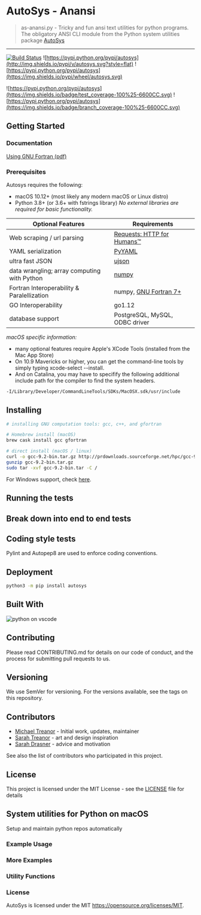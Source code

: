 # AutoSys - Anansi

>as-anansi.py - Tricky and fun ansi text utilities for python programs. The obligatory ANSI CLI module from the Python system utilities package [AutoSys](https://pypi.org/project/autosys/)

---

[![Build Status](https://travis-ci.com/skeptycal/autosys.svg?branch=master)](https://travis-ci.com/skeptycal/autosys) ![https://pypi.python.org/pypi/autosys](http://img.shields.io/pypi/v/autosys.svg?style=flat) ![https://pypi.python.org/pypi/autosys](https://img.shields.io/pypi/wheel/autosys.svg)

![https://pypi.python.org/pypi/autosys](https://img.shields.io/badge/test_coverage-100%25-6600CC.svg) ![https://pypi.python.org/pypi/autosys](https://img.shields.io/badge/branch_coverage-100%25-6600CC.svg)

## Getting Started

### Documentation

[Using GNU Fortran (pdf)](https://gcc.gnu.org/onlinedocs/gcc-9.2.0/gfortran.pdf)

### Prerequisites

Autosys requires the following:

- macOS 10.12+ (most likely any modern macOS or Linux distro)
- Python 3.8+ (or 3.6+ with fstrings library)
_No external libraries are required for basic functionality._

| Optional Features                           | Requirements                                                     |
| ------------------------------------------- | ---------------------------------------------------------------- |
| Web scraping / url parsing                  | [Requests: HTTP for Humans™](https://pypi.org/project/requests/) |
| YAML serialization                          | [PyYAML](https://pypi.org/project/PyYAML/)                       |
| ultra fast JSON                             | [ujson](https://pypi.org/project/ujson/)                         |
| data wrangling; array computing with Python | [numpy](https://pypi.org/project/numpy/)                         |
| Fortran Interoperability & Paralellization  | numpy, [GNU Fortran 7+](http://hpc.sourceforge.net/#fortran)     |
| GO Interoperability                         | go1.12                                                           |
| database support                            | PostgreSQL, MySQL, ODBC driver                                   |

_macOS specific information:_

- many optional features require Apple's XCode Tools (installed from the Mac App Store)
- On 10.9 Mavericks or higher, you can get the command-line tools by simply typing xcode-select --install.
- And on Catalina, you may have to specifify the following additional include path for the compiler to find the system headers.

```sh
-I/Library/Developer/CommandLineTools/SDKs/MacOSX.sdk/usr/include
```

## Installing

```sh
# installing GNU computation tools: gcc, c++, and gfortran

# Homebrew install (macOS)
brew cask install gcc gfortran

# direct install (macOS / linux)
curl -o gcc-9.2-bin.tar.gz http://prdownloads.sourceforge.net/hpc/gcc-9.2-bin.tar.gz
gunzip gcc-9.2-bin.tar.gz
sudo tar -xvf gcc-9.2-bin.tar -C /
```

For Windows support, check [here](https://gcc.gnu.org/install/specific.html#windows).

## Running the tests

## Break down into end to end tests

## Coding style tests

Pylint and Autopep8 are used to enforce coding conventions.

## Deployment

```sh
python3 -m pip install autosys
```

## Built With

![python on vscode](src/vscode_python.png)


## Contributing

Please read CONTRIBUTING.md for details on our code of conduct, and the process for submitting pull requests to us.

## Versioning

We use SemVer for versioning. For the versions available, see the tags on this repository.

## Contributors
- [Michael Treanor](https://www.twitter.com/skeptycal) - Initial work, updates, maintainer
- [Sarah Treanor](https://www.streanor.com/) - art and design inspiration
- [Sarah Drasner](https://sarahdrasnerdesign.com/) - advice and motivation

See also the list of contributors who participated in this project.

## License

This project is licensed under the MIT License - see the [LICENSE](LICENSE) file for details

## System utilities for Python on macOS

Setup and maintain python repos automatically
### Example Usage

### More Examples

### Utility Functions

### License

AutoSys is licensed under the MIT <https://opensource.org/licenses/MIT>.
